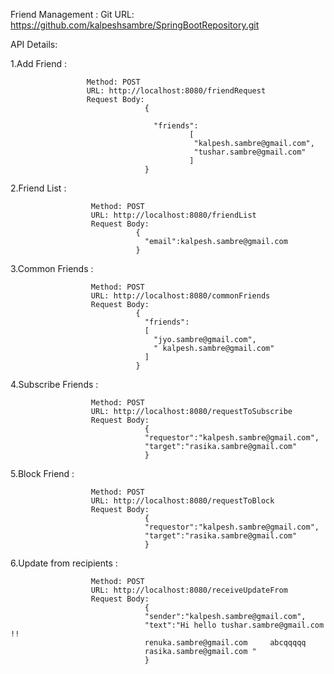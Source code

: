 

Friend Management : 
Git URL: https://github.com/kalpeshsambre/SpringBootRepository.git

API Details:

1.Add Friend :

                     Method: POST
                     URL: http://localhost:8080/friendRequest
                     Request Body: 
                                  { 

                                    "friends":
                                            [
                                             "kalpesh.sambre@gmail.com",
                                             "tushar.sambre@gmail.com"
                                            ]
                                  }

2.Friend List :

                      Method: POST
                      URL: http://localhost:8080/friendList
                      Request Body: 
                                {
                                  "email":kalpesh.sambre@gmail.com
                                }
                                
                                
3.Common Friends :
                      
                      Method: POST
                      URL: http://localhost:8080/commonFriends
                      Request Body: 
                                { 
                                  "friends":
                                  [
                                    "jyo.sambre@gmail.com",
                                    " kalpesh.sambre@gmail.com"
                                  ]
                                }


4.Subscribe Friends :
                      
                      Method: POST
                      URL: http://localhost:8080/requestToSubscribe
                      Request Body: 
                                  {
                                  "requestor":"kalpesh.sambre@gmail.com",
                                  "target":"rasika.sambre@gmail.com"
                                  }
  
5.Block Friend :
                      
                      Method: POST
                      URL: http://localhost:8080/requestToBlock
                      Request Body: 
                                  {
                                  "requestor":"kalpesh.sambre@gmail.com",
                                  "target":"rasika.sambre@gmail.com"
                                  }

6.Update from recipients  :
                      
                      Method: POST
                      URL: http://localhost:8080/receiveUpdateFrom
                      Request Body: 
                                  {
                                  "sender":"kalpesh.sambre@gmail.com",
                                  "text":"Hi hello tushar.sambre@gmail.com !!
                                  renuka.sambre@gmail.com     abcqqqqq
                                  rasika.sambre@gmail.com "
                                  }





